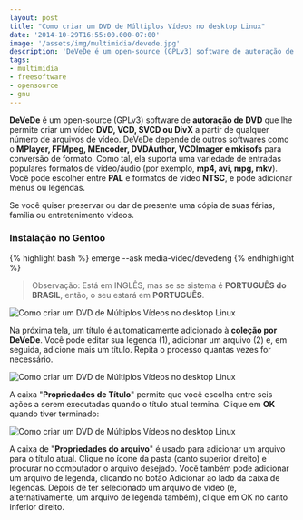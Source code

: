 ```yaml
---
layout: post
title: "Como criar um DVD de Múltiplos Vídeos no desktop Linux"
date: '2014-10-29T16:55:00.000-07:00'
image: '/assets/img/multimidia/devede.jpg'
description: 'DeVeDe é um open-source (GPLv3) software de autoração de DVD que lhe permite criar um vídeo DVD, VCD, SVCD ou DivX a partir de qualquer número de arquivos de vídeo.'
tags:
- multimidia
- freesoftware
- opensource
- gnu
---
```


__DeVeDe__ é um open-source (GPLv3) software de __autoração de DVD__ que lhe permite criar um vídeo __DVD, VCD, SVCD ou DivX__ a partir de qualquer número de arquivos de vídeo. DeVeDe depende de outros softwares como o __MPlayer, FFMpeg, MEncoder, DVDAuthor, VCDImager e mkisofs__ para conversão de formato. Como tal, ela suporta uma variedade de entradas populares formatos de vídeo/áudio (por exemplo, __mp4, avi, mpg, mkv__). Você pode escolher entre __PAL__ e formatos de vídeo __NTSC__, e pode adicionar menus ou legendas.

Se você quiser preservar ou dar de presente uma cópia de suas férias, família ou entretenimento vídeos.

### Instalação no Gentoo

{% highlight bash %}
emerge --ask media-video/devedeng
{% endhighlight %}

> Observação: Está em INGLÊS, mas se se sistema é __PORTUGUÊS do BRASIL__, então, o seu estará em __PORTUGUÊS__.

![Como criar um DVD de Múltiplos Vídeos no desktop Linux](https://farm4.staticflickr.com/3930/15366785019_b5fe164573_z.jpg "Como criar um DVD de Múltiplos Vídeos no desktop Linux")

Na próxima tela, um título é automaticamente adicionado à __coleção por DeVeDe__. Você pode editar sua legenda (1), adicionar um arquivo (2) e, em seguida, adicione mais um título. Repita o processo quantas vezes for necessário.

![Como criar um DVD de Múltiplos Vídeos no desktop Linux](https://farm4.staticflickr.com/3955/15550730461_e9d830ac64_z.jpg "Como criar um DVD de Múltiplos Vídeos no desktop Linux")

A caixa "__Propriedades de Título__" permite que você escolha entre seis ações a serem executadas quando o título atual termina. Clique em __OK__ quando tiver terminado:

![Como criar um DVD de Múltiplos Vídeos no desktop Linux](https://farm4.staticflickr.com/3928/15554250892_061ef87db3_o.jpg "Como criar um DVD de Múltiplos Vídeos no desktop Linux")

A caixa de "__Propriedades do arquivo__" é usado para adicionar um arquivo para o título atual. Clique no ícone da pasta (canto superior direito) e procurar no computador o arquivo desejado. Você também pode adicionar um arquivo de legenda, clicando no botão Adicionar ao lado da caixa de legendas. Depois de ter selecionado um arquivo de vídeo (e, alternativamente, um arquivo de legenda também), clique em OK no canto inferior direito.

<script async src="https://pagead2.googlesyndication.com/pagead/js/adsbygoogle.js"></script>

<!-- Informat -->
<ins class="adsbygoogle"
 style="display:block"
 data-ad-client="ca-pub-2838251107855362"
 data-ad-slot="2327980059"
 data-ad-format="auto"
 data-full-width-responsive="true"></ins>

<script>
(adsbygoogle = window.adsbygoogle || []).push({});
</script>



